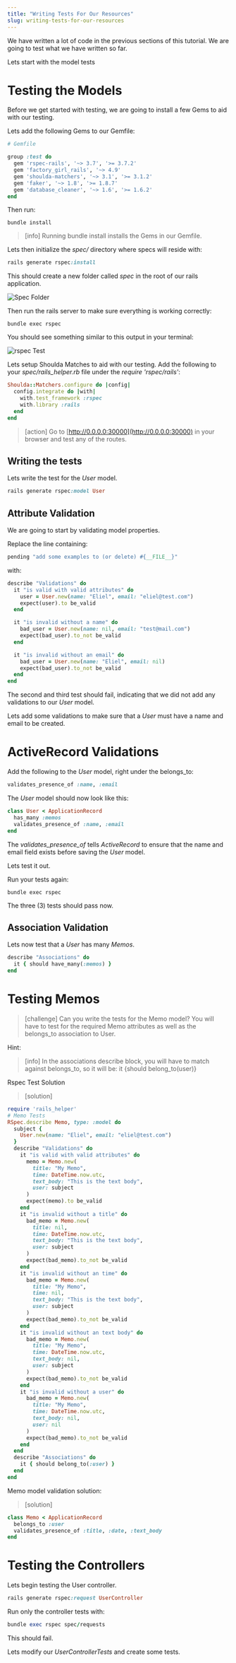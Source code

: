 ```yaml
---
title: "Writing Tests For Our Resources"
slug: writing-tests-for-our-resources
---
```


We have written a lot of code in the previous sections of this tutorial. We are going to test what we have written so far.

Lets start with the model tests

# Testing the Models

Before we get started with testing, we are going to install a few Gems to aid with our testing.

Lets add the following Gems to our Gemfile:

```ruby
# Gemfile

group :test do
  gem 'rspec-rails', '~> 3.7', '>= 3.7.2'
  gem 'factory_girl_rails', '~> 4.9'
  gem 'shoulda-matchers', '~> 3.1', '>= 3.1.2'
  gem 'faker', '~> 1.8', '>= 1.8.7'
  gem 'database_cleaner', '~> 1.6', '>= 1.6.2'
end
```

Then run:

```shell
bundle install
```

> [info]
> Running bundle install installs the Gems in our Gemfile.

Lets then initialize the _spec/_ directory where specs will reside with:

```ruby
rails generate rspec:install
```

This should create a new folder called _spec_ in the root of our rails application.

![Spec Folder](assets/spec-folder.png)

Then run the rails server to make sure everything is working correctly:

```shell
bundle exec rspec
```

You should see something similar to this output in your terminal:

![rspec Test](assets/spec-test.png)

Lets setup Shoulda Matches to aid with our testing. Add the following to your _spec/rails_helper.rb_ file under the _require 'rspec/rails'_:

```ruby
Shoulda::Matchers.configure do |config|
  config.integrate do |with|
    with.test_framework :rspec
    with.library :rails
  end
end
```

> [action]
>Go to [http://0.0.0.0:30000](http://0.0.0.0:30000) in your browser and test any of the routes.

## Writing the tests

Lets write the test for the _User_ model.

```ruby
rails generate rspec:model User
```

## Attribute Validation

We are going to start by validating model properties.

Replace the line containing:

```ruby
pending "add some examples to (or delete) #{__FILE__}"
```

with:

```ruby
describe "Validations" do
  it "is valid with valid attributes" do
    user = User.new(name: "Eliel", email: "eliel@test.com")
    expect(user).to be_valid
  end

  it "is invalid without a name" do
    bad_user = User.new(name: nil, email: "test@mail.com")
    expect(bad_user).to_not be_valid
  end

  it "is invalid without an email" do
    bad_user = User.new(name: "Eliel", email: nil)
    expect(bad_user).to_not be_valid
  end
end
```

The second and third test should fail, indicating that we did not add any validations to our _User_ model.

Lets add some validations to make sure that a _User_ must have a name and email to be created.

# ActiveRecord Validations

Add the following to the _User_ model, right under the belongs_to:

```ruby
validates_presence_of :name, :email
```

The _User_ model should now look like this:

```ruby
class User < ApplicationRecord
  has_many :memos
  validates_presence_of :name, :email
end
```

The _validates_presence_of_ tells _ActiveRecord_ to ensure that the name and email field exists before saving the _User_ model.

Lets test it out.

Run your tests again:

```shell
bundle exec rspec
```

The three (3) tests should pass now.

## Association Validation

Lets now test that a _User_ has many _Memos_.

```ruby
describe "Associations" do
  it { should have_many(:memos) }
end
```

# Testing Memos

> [challenge]
> Can you write the tests for the Memo model?
> You will have to test for the required Memo attributes as well as the belongs_to association to User.
>

Hint:

> [info]
> In the associations describe block, you will have to match against belongs_to, so it will be: it {should belong_to(user)}
>  

<!--  -->

Rspec Test Solution

> [solution]
>
```ruby
require 'rails_helper'
# Memo Tests
RSpec.describe Memo, type: :model do
  subject {
    User.new(name: "Eliel", email: "eliel@test.com")
  }
  describe "Validations" do
    it "is valid with valid attributes" do
      memo = Memo.new(
        title: "My Memo",
        time: DateTime.now.utc,
        text_body: "This is the text body",
        user: subject
      )
      expect(memo).to be_valid
    end
    it "is invalid without a title" do
      bad_memo = Memo.new(
        title: nil,
        time: DateTime.now.utc,
        text_body: "This is the text body",
        user: subject
      )
      expect(bad_memo).to_not be_valid
    end
    it "is invalid without an time" do
      bad_memo = Memo.new(
        title: "My Memo",
        time: nil,
        text_body: "This is the text body",
        user: subject
      )
      expect(bad_memo).to_not be_valid
    end
    it "is invalid without an text body" do
      bad_memo = Memo.new(
        title: "My Memo",
        time: DateTime.now.utc,
        text_body: nil,
        user: subject
      )
      expect(bad_memo).to_not be_valid
    end
    it "is invalid without a user" do
      bad_memo = Memo.new(
        title: "My Memo",
        time: DateTime.now.utc,
        text_body: nil,
        user: nil
      )
      expect(bad_memo).to_not be_valid
    end
  end
  describe "Associations" do
    it { should belong_to(:user) }
  end
end
```
>

Memo model validation solution:

> [solution]
>
```ruby
class Memo < ApplicationRecord
  belongs_to :user
  validates_presence_of :title, :date, :text_body
end
```
>

# Testing the Controllers

Lets begin testing the User controller.

```ruby
rails generate rspec:request UserController
```

Run only the controller tests with:

```ruby
bundle exec rspec spec/requests
```

This should fail.

Lets modify our _UserControllerTests_ and create some tests.
